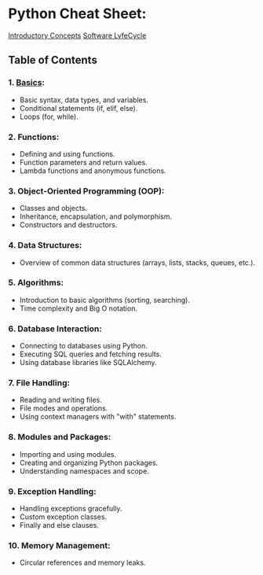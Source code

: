 # Python Cheat Sheet:
[Introductory Concepts](file://intro-concepts.md)
[Software LyfeCycle](file://software-lifecycle.md)

## Table of Contents

### **1. [Basics](file://Python-NOTES/basics.md):**
   - Basic syntax, data types, and variables.
   - Conditional statements (if, elif, else).
   - Loops (for, while).

### **2. Functions:**
   - Defining and using functions.
   - Function parameters and return values.
   - Lambda functions and anonymous functions.

### **3. Object-Oriented Programming (OOP):**
   - Classes and objects.
   - Inheritance, encapsulation, and polymorphism.
   - Constructors and destructors.

### **4. Data Structures:**
   - Overview of common data structures (arrays, lists, stacks, queues, etc.).

### **5. Algorithms:**
   - Introduction to basic algorithms (sorting, searching).
   - Time complexity and Big O notation.

### **6. Database Interaction:**
   - Connecting to databases using Python.
   - Executing SQL queries and fetching results.
   - Using database libraries like SQLAlchemy.

### **7. File Handling:**
   - Reading and writing files.
   - File modes and operations.
   - Using context managers with "with" statements.

### **8. Modules and Packages:**
   - Importing and using modules.
   - Creating and organizing Python packages.
   - Understanding namespaces and scope.

### **9. Exception Handling:**
   - Handling exceptions gracefully.
   - Custom exception classes.
   - Finally and else clauses.

### **10. Memory Management:**
   - Circular references and memory leaks.
